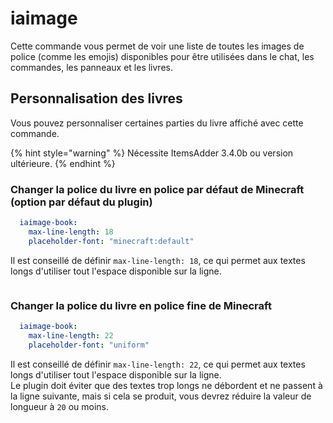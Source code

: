 # iaimage

Cette commande vous permet de voir une liste de toutes les images de police (comme les emojis) disponibles pour être utilisées dans le chat, les commandes, les panneaux et les livres.

## Personnalisation des livres

Vous pouvez personnaliser certaines parties du livre affiché avec cette commande.

{% hint style="warning" %}
Nécessite ItemsAdder 3.4.0b ou version ultérieure.
{% endhint %}

### Changer la police du livre en police par défaut de Minecraft (option par défaut du plugin)

```yaml
  iaimage-book:
    max-line-length: 18
    placeholder-font: "minecraft:default"
```

Il est conseillé de définir `max-line-length: 18`, ce qui permet aux textes longs d'utiliser tout l'espace disponible sur la ligne.

<figure><img src="../../.gitbook/assets/iaimage_book_1.png" alt=""><figcaption></figcaption></figure>

### Changer la police du livre en police fine de Minecraft

```yaml
  iaimage-book:
    max-line-length: 22
    placeholder-font: "uniform"
```

Il est conseillé de définir `max-line-length: 22`, ce qui permet aux textes longs d'utiliser tout l'espace disponible sur la ligne.\
Le plugin doit éviter que des textes trop longs ne débordent et ne passent à la ligne suivante, mais si cela se produit, vous devrez réduire la valeur de longueur à `20` ou moins.

<figure><img src="../../.gitbook/assets/iaimage_book_2.png" alt=""><figcaption></figcaption></figure>